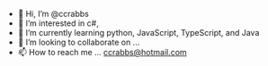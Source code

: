 - 👋 Hi, I’m @ccrabbs
- 👀 I’m interested in c#, 
- 🌱 I’m currently learning python, JavaScript, TypeScript, and Java
- 💞️ I’m looking to collaborate on ...
- 📫 How to reach me ... ccrabbs@hotmail.com

<!---
ccrabbs/ccrabbs is a ✨ special ✨ repository because its `README.md` (this file) appears on your GitHub profile.
You can click the Preview link to take a look at your changes.
--->

